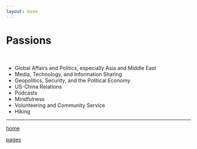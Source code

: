 ```yaml
---
layout: base
---
```

<div class="wrapper">
<h1>Passions</h1>
<br>
<ul><li>Global Affairs and Politics, especially Asia and Middle East
</li><li>Media, Technology, and Information Sharing
</li><li>Geopolitics, Security, and the Political Economy
</li><li>US-China Relations
</li><li>Podcasts
</li><li>Mindfulness
</li><li>Volunteering and Community Service
</li><li>Hiking
</li></ul>
<hr>
<p> <a href="/index.html">home</a> </p>
<p> <a href="/pages">pages</a></p>
</div>
